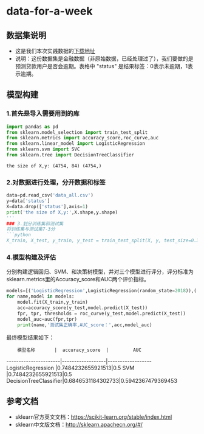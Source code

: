 # data-for-a-week
## 数据集说明
- 这是我们本次实践数据的[下载地址](https://pan.baidu.com/s/1dtHJiV6zMbf_fWPi-dZ95g)
- 说明：这份数据集是金融数据（非原始数据，已经处理过了），我们要做的是预测贷款用户是否会逾期。表格中 "status" 是结果标签：0表示未逾期，1表示逾期。
## 模型构建
### 1.首先是导入需要用到的库
```python
import pandas as pd
from sklearn.model_selection import train_test_split
from sklearn.metrics import accuracy_score,roc_curve,auc
from sklearn.linear_model import LogisticRegression
from sklearn.svm import SVC
from sklearn.tree import DecisionTreeClassifier
```
`the size of X,y: (4754, 84) (4754,)`
### 2.对数据进行处理，分开数据和标签
```python
data=pd.read_csv('data_all.csv')
y=data['status']
X=data.drop(['status'],axis=1)
print('the size of X,y:',X.shape,y.shape)
'''
### 3.划分训练集和测试集
将训练集与测试集7-3分
```python
X_train, X_test, y_train, y_test = train_test_split(X, y, test_size=0.3, random_state=2018)
```
### 4.模型构建及评估
分别构建逻辑回归、SVM、和决策树模型，并对三个模型进行评分，评分标准为sklearn.metrics里的Accuracy_score和AUC两个评价指标。
```python
models=[('LogisticRegression',LogisticRegression(random_state=2018)),('SVM',SVC(gamma='auto',random_state=2018)),('DecisionTreeClassifier',DecisionTreeClassifier(random_state=2018))]
for name,model in models:
    model.fit(X_train,y_train)
    acc=accuracy_score(y_test,model.predict(X_test))
    fpr, tpr, thresholds = roc_curve(y_test,model.predict(X_test))
    model_auc=auc(fpr,tpr)
    print(name,'测试集正确率,AUC_score：',acc,model_auc)
```
最终模型结果如下：

        模型名称       |  accuracy_score  |         AUC
----------------------|------------------|------------------
  LogisticRegression  |0.7484232655921513|0.5
          SVM         |0.7484232655921513|0.5
DecisionTreeClassifier|0.6846531184302733|0.5942367479369453

## 参考文档
- sklearn官方英文文档：https://scikit-learn.org/stable/index.html
- sklearn中文版文档：http://sklearn.apachecn.org/#/
